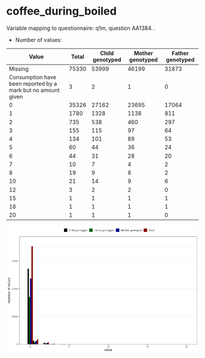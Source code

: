 # coffee_during_boiled
Variable mapping to questionnaire: q1m, question AA1384.
.
- Number of values:

| Value | Total | Child genotyped | Mother genotyped | Father genotyped |
| ----- | ----- | --------------- | ---------------- | ---------------- |
| Missing | 75330 | 53999 | 46199 | 31873 |
| Consumption have been reported by a mark but no amount given | 3 | 2 | 1 |0 |
| 0 | 35326 | 27162 | 23695 |17064 |
| 1 | 1780 | 1328 | 1138 |811 |
| 2 | 735 | 538 | 460 |297 |
| 3 | 155 | 115 | 97 |64 |
| 4 | 134 | 101 | 89 |53 |
| 5 | 60 | 44 | 36 |24 |
| 6 | 44 | 31 | 28 |20 |
| 7 | 10 | 7 | 4 |2 |
| 8 | 19 | 9 | 8 |2 |
| 10 | 21 | 14 | 9 |6 |
| 12 | 3 | 2 | 2 |0 |
| 15 | 1 | 1 | 1 |1 |
| 16 | 1 | 1 | 1 |1 |
| 20 | 1 | 1 | 1 |0 |



![](coffee_during_boiled_n.png)



